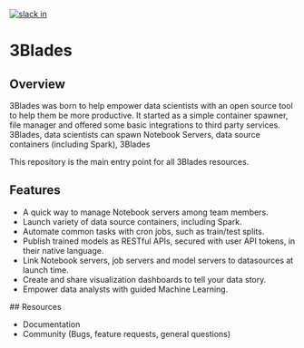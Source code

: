 [![slack in](https://slackin-tkscnxhpky.now.sh/badge.svg)](https://slackin-tkscnxhpky.now.sh/)

# 3Blades

## Overview

3Blades was born to help empower data scientists with an open source tool to help them be more productive. It started as a simple container spawner, file manager and offered some basic integrations to third party services. 3Blades, data scientists can spawn Notebook Servers, data source containers (including Spark), 3Blades 

This repository is the main entry point for all 3Blades resources.

## Features

- A quick way to manage Notebook servers among team members.
- Launch variety of data source containers, including Spark.
- Automate common tasks with cron jobs, such as train/test splits.
- Publish trained models as RESTful APIs, secured with user API tokens, in their native language.
- Link Notebook servers, job servers and model servers to datasources at launch time.
- Create and share visualization dashboards to tell your data story.
- Empower data analysts with guided Machine Learning.

## Resources

- Documentation
- Community (Bugs, feature requests, general questions)
